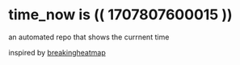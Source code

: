 # time_now is (( 1707807600015 ))

an automated repo that shows the currnent time

inspired by [breakingheatmap](https://github.com/breakingheatmap/breakingheatmap)